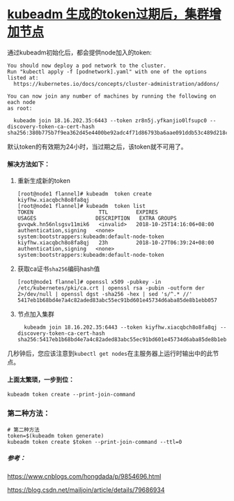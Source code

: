 # [kubeadm 生成的token过期后，集群增加节点](https://www.cnblogs.com/hongdada/p/9854696.html)



通过kubeadm初始化后，都会提供node加入的token:

```
You should now deploy a pod network to the cluster.
Run "kubectl apply -f [podnetwork].yaml" with one of the options listed at:
  https://kubernetes.io/docs/concepts/cluster-administration/addons/

You can now join any number of machines by running the following on each node
as root:

  kubeadm join 18.16.202.35:6443 --token zr8n5j.yfkanjio0lfsupc0 --discovery-token-ca-cert-hash sha256:380b775b7f9ea362d45e4400be92adc4f71d86793ba6aae091ddb53c489d218c
```

默认token的有效期为24小时，当过期之后，该token就不可用了。

#### 解决方法如下：

1. 重新生成新的token

   ```
   [root@node1 flannel]# kubeadm  token create
   kiyfhw.xiacqbch8o8fa8qj
   [root@node1 flannel]# kubeadm  token list
   TOKEN                     TTL         EXPIRES                     USAGES                   DESCRIPTION   EXTRA GROUPS
   gvvqwk.hn56nlsgsv11mik6   <invalid>   2018-10-25T14:16:06+08:00   authentication,signing   <none>        system:bootstrappers:kubeadm:default-node-token
   kiyfhw.xiacqbch8o8fa8qj   23h         2018-10-27T06:39:24+08:00   authentication,signing   <none>        system:bootstrappers:kubeadm:default-node-token
   ```

2. 获取ca证书`sha256`编码hash值

   ```
   [root@node1 flannel]# openssl x509 -pubkey -in /etc/kubernetes/pki/ca.crt | openssl rsa -pubin -outform der 2>/dev/null | openssl dgst -sha256 -hex | sed 's/^.* //'
   5417eb1b68bd4e7a4c82aded83abc55ec91bd601e45734d6aba85de8b1ebb057
   ```

3. 节点加入集群

   ```
     kubeadm join 18.16.202.35:6443 --token kiyfhw.xiacqbch8o8fa8qj --discovery-token-ca-cert-hash sha256:5417eb1b68bd4e7a4c82aded83abc55ec91bd601e45734d6aba85de8b1ebb057
   ```

几秒钟后，您应该注意到`kubectl get nodes`在主服务器上运行时输出中的此节点。

#### 上面太繁琐，一步到位：

```
kubeadm token create --print-join-command
```

### 第二种方法：

```
# 第二种方法
token=$(kubeadm token generate)
kubeadm token create $token --print-join-command --ttl=0
```

##### 参考：

https://www.cnblogs.com/hongdada/p/9854696.html

<https://blog.csdn.net/mailjoin/article/details/79686934>